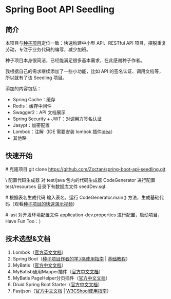 # Spring Boot API Seedling

## 简介

本项目与[种子项目](https://github.com/lihengming/spring-boot-api-project-seed)定位一致：快速构建中小型 API、RESTful API 项目，摆脱重复劳动，专注于业务代码的编写，减少加班。

种子项目本身很简洁，已经能满足很多基本需求，在此感谢种子作者。

我根据自己的需求继续添加了一些小功能，比如 API 的签名认证、调用文档等，所以就有了该 Seedling 项目。

添加的内容包括：
- Spring Cache：缓存
- Redis：缓存中间件
- Swagger2：API 文档展示
- Spring Security + JWT：对调用方签名认证
- Jasypt：加密配置
- Lombok：注解（IDE 需要安装 lombok 插件[idea](https://github.com/mplushnikov/lombok-intellij-plugin/)）
- 其他略

## 快速开始

\# 克隆项目
git clone https://github.com/Zoctan/spring-boot-api-seedling.git

\ 配置代码生成器
对 test/java 包内的代码生成器 CodeGenerator 进行配置
test/resources 目录下有数据库文件 seedDev.sql

\# 根据表名生成代码
输入表名，运行 CodeGenerator.main() 方法，生成基础代码（观看[种子项目的快速演示视频](http://v.youku.com/v_show/id_XMjg1NjYwNDgxNg==.html?spm=a2h3j.8428770.3416059.1)）

\# last
对开发环境配置文件 application-dev.properties 进行配置，启动项目，Have Fun Too：)

## 技术选型&文档

1. Lombok（[官方英文文档](https://projectlombok.org/features/all)）
2. Spring Boot（[种子项目作者的学习&使用指南](https://www.jianshu.com/p/1a9fd8936bd8) | [基础教程](http://blog.didispace.com/Spring-Boot%E5%9F%BA%E7%A1%80%E6%95%99%E7%A8%8B/)）
3. MyBatis（[官方中文文档](http://www.mybatis.org/mybatis-3/zh/index.html)）
4. MyBatisb通用Mapper插件（[官方中文文档](https://mapperhelper.github.io/docs/)）
5. MyBatis PageHelper分页插件（[官方中文文档](https://pagehelper.github.io/)）
6. Druid Spring Boot Starter（[官方中文文档](https://github.com/alibaba/druid/tree/master/druid-spring-boot-starter/)）
7. Fastjson（[官方中文文档](https://github.com/alibaba/fastjson/wiki/Quick-Start-CN) | [W3CShool使用指南](https://www.w3cschool.cn/fastjson/fastjson-quickstart.html)）